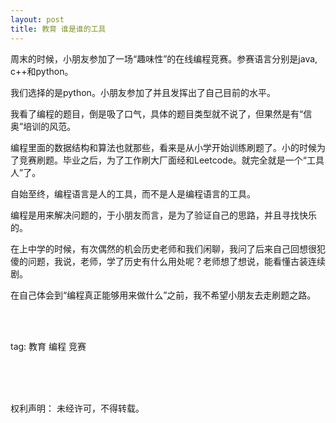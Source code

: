 ```yaml
---
layout: post
title: 教育 谁是谁的工具
---
```


周末的时候，小朋友参加了一场“趣味性”的在线编程竞赛。参赛语言分别是java, c++和python。

我们选择的是python。小朋友参加了并且发挥出了自己目前的水平。

我看了编程的题目，倒是吸了口气，具体的题目类型就不说了，但果然是有“信奥”培训的风范。

编程里面的数据结构和算法也就那些，看来是从小学开始训练刷题了。小的时候为了竞赛刷题。毕业之后，为了工作刷大厂面经和Leetcode。就完全就是一个“工具人”了。

自始至终，编程语言是人的工具，而不是人是编程语言的工具。

编程是用来解决问题的，于小朋友而言，是为了验证自己的思路，并且寻找快乐的。

在上中学的时候，有次偶然的机会历史老师和我们闲聊，我问了后来自己回想很犯傻的问题，我说，老师，学了历史有什么用处呢？老师想了想说，能看懂古装连续剧。

在自己体会到“编程真正能够用来做什么”之前，我不希望小朋友去走刷题之路。


<br>
<br>

tag: 教育 编程 竞赛

<br>
<br>
<br>


权利声明：
未经许可，不得转载。